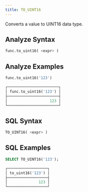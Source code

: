 ```yaml
---
title: TO_UINT16
---
```


Converts a value to UINT16 data type.

## Analyze Syntax

```python
func.to_uint16( <expr> )
```

## Analyze Examples

```python
func.to_uint16('123')

┌───────────────────────┐
│ func.to_uint16('123') │
├───────────────────────┤
│                   123 │
└───────────────────────┘
```

## SQL Syntax

```sql
TO_UINT16( <expr> )
```

## SQL Examples

```sql
SELECT TO_UINT16('123');

┌──────────────────┐
│ to_uint16('123') │
├──────────────────┤
│              123 │
└──────────────────┘
```